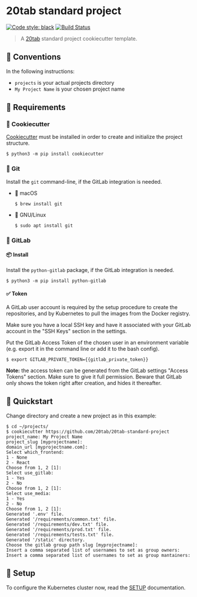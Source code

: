 # 20tab standard project

[![Code style: black](https://img.shields.io/badge/code%20style-black-000000.svg)](https://github.com/python/black)
[![Build Status](https://travis-ci.com/20tab/20tab-standard-project.svg?branch=master)](https://travis-ci.com/20tab/20tab-standard-project?branch=master)

> A [20tab](https://www.20tab.com/) standard project cookiecutter template.

## 📝 Conventions

In the following instructions:

- `projects` is your actual projects directory
- `My Project Name` is your chosen project name

## 🧩 Requirements

### 🍪 Cookiecutter

[Cookiecutter](https://cookiecutter.readthedocs.io) must be installed in order to create and initialize the project structure.

```console
$ python3 -m pip install cookiecutter
```

### 🔀 Git

Install the `git` command-line, if the GitLab integration is needed.

- 🍏 macOS

  ```console
  $ brew install git
  ```

- 🐧 GNU/Linux

  ```console
  $ sudo apt install git
  ```

### 🦝 GitLab

#### 📦 Install

Install the `python-gitlab` package, if the GitLab integration is needed.

```console
$ python3 -m pip install python-gitlab
```

#### ✅ Token

A GitLab user account is required by the setup procedure to create the repositories, and by Kubernetes to pull the images from the Docker registry.

Make sure you have a local SSH key and have it associated with your GitLab account in the "SSH Keys" section in the settings.

Put the GitLab Access Token of the chosen user in an environment variable (e.g. export it in the command line or add it to the bash config).

```console
$ export GITLAB_PRIVATE_TOKEN={{gitlab_private_token}}
```

**Note:** the access token can be generated from the GitLab settings "Access Tokens"
section. Make sure to give it full permission. Beware that GitLab only shows the token right after creation, and hides it thereafter.

## 🚀️ Quickstart

Change directory and create a new project as in this example:

```console
$ cd ~/projects/
$ cookiecutter https://github.com/20tab/20tab-standard-project
project_name: My Project Name
project_slug [myprojectname]:
domain_url [myprojectname.com]:
Select which_frontend:
1 - None
2 - React
Choose from 1, 2 [1]:
Select use_gitlab:
1 - Yes
2 - No
Choose from 1, 2 [1]:
Select use_media:
1 - Yes
2 - No
Choose from 1, 2 [1]:
Generated '.env' file.
Generated '/requirements/common.txt' file.
Generated '/requirements/dev.txt' file.
Generated '/requirements/prod.txt' file.
Generated '/requirements/tests.txt' file.
Generated '/static' directory.
Choose the gitlab group path slug [myprojectname]:
Insert a comma separated list of usernames to set as group owners:
Insert a comma separated list of usernames to set as group mantainers:
```

## 🚚 Setup

To configure the Kubernetes cluster now, read the [SETUP]({{cookiecutter.project_slug}}/SETUP.md) documentation.
